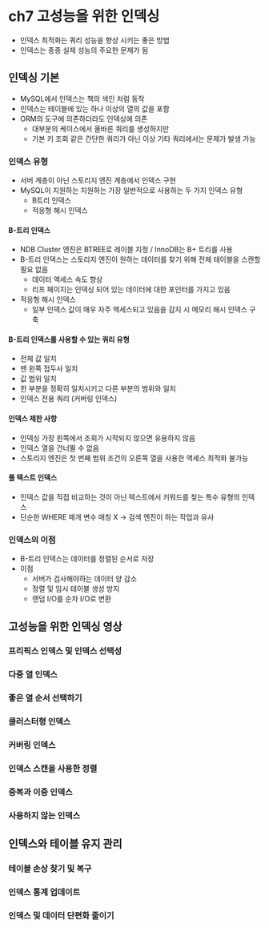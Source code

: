 # ch7 고성능을 위한 인덱싱

- 인덱스 최적화는 쿼리 성능을 향상 시키는 좋은 방법
- 인덱스는 종종 실제 성능의 주요한 문제가 됨

## 인덱싱 기본

- MySQL에서 인덱스는 책의 색인 처럼 동작
- 인덱스는 테이블에 있는 하나 이상의 열의 값을 포함
- ORM의 도구에 의존하더라도 인덱싱에 의존
    - 대부분의 케이스에서 올바른 쿼리를 생성하지만
    - 기본 키 조회 같은 간단한 쿼리가 아닌 이상 기타 쿼리에서는 문제가 발생 가능

### 인덱스 유형

- 서버 계층이 아닌 스토리지 엔진 계층에서 인덱스 구현
- MySQL이 지원하는 지원하는 가장 일반적으로 사용하는 두 가지 인덱스 유형
    - B트리 인덱스
    - 적응형 해시 인덱스

#### B-트리 인덱스

- NDB Cluster 엔진은 BTREE로 레이블 지정 / InnoDB는 B+ 트리를 사용
- B-트리 인덱스는 스토리지 엔진이 원하는 데이터를 찾기 위해 전체 테이블을 스캔할 필요 없음
    - 데이터 엑세스 속도 향상
    - 리프 페이지는 인덱싱 되어 있는 데이터에 대한 포인터를 가지고 있음
- 적응형 해시 인덱스
    - 일부 인덱스 값이 매우 자주 엑세스되고 있음을 감지 시 메모리 해시 인덱스 구축

#### B-트리 인덱스를 사용할 수 있는 쿼리 유형

- 전체 값 일치
- 맨 왼쪽 접두사 일치
- 값 범위 일치
- 한 부분을 정확히 일치시키고 다른 부분의 범위와 일치
- 인덱스 전용 쿼리 (커버링 인덱스)

#### 인덱스 제한 사항

- 인덱싱 가장 왼쪽에서 조회가 시작되지 않으면 유용하지 않음
- 인덱스 열을 건너뛸 수 없음
- 스토리지 엔진은 첫 번째 범위 조건의 오른쪽 열을 사용한 액세스 최적화 불가능

#### 풀 텍스트 인덱스

- 인덱스 값을 직접 비교하는 것이 아닌 텍스트에서 키워드를 찾는 특수 유형의 인덱스
- 단순한 WHERE 매개 변수 매칭 X -> 검색 엔진이 하는 작업과 유사

### 인덱스의 이점

- B-트리 인덱스는 데이터를 정렬된 순서로 저장
- 이점
    - 서버가 검사해야하는 데이터 양 감소
    - 정렬 및 임시 테이블 생성 방지
    - 랜덤 I/O를 순차 I/O로 변환

## 고성능을 위한 인덱싱 영상

### 프리픽스 인덱스 및 인덱스 선택성
### 다중 열 인덱스
### 좋은 열 순서 선택하기
### 클러스터형 인덱스
### 커버링 인덱스
### 인덱스 스캔을 사용한 정렬
### 중복과 이중 인덱스
### 사용하지 않는 인덱스

## 인덱스와 테이블 유지 관리

### 테이블 손상 찾기 및 복구
### 인덱스 통계 업데이트
### 인덱스 및 데이터 단편화 줄이기